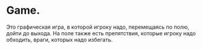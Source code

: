 # Game.
 Это графическая игра, в которой игроку надо, перемещаясь по полю, дойти до выхода. На поле также есть препятствия, которые игроку надо обходить, враги, которых
надо избегать.
